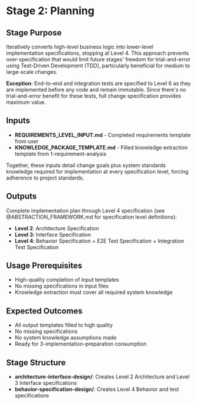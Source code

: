 # Stage 2: Planning

## Stage Purpose
Iteratively converts high-level business logic into lower-level implementation specifications, stopping at Level 4. This approach prevents over-specification that would limit future stages' freedom for trial-and-error using Test-Driven Development (TDD), particularly beneficial for medium to large-scale changes.

**Exception**: End-to-end and integration tests are specified to Level 6 as they are implemented before any code and remain immutable. Since there's no trial-and-error benefit for these tests, full change specification provides maximum value.

## Inputs
- **REQUIREMENTS_LEVEL_INPUT.md** - Completed requirements template from user
- **KNOWLEDGE_PACKAGE_TEMPLATE.md** - Filled knowledge extraction template from 1-requirement-analysis

Together, these inputs detail change goals plus system standards knowledge required for implementation at every specification level, forcing adherence to project standards.

## Outputs
Complete implementation plan through Level 4 specification (see @ABSTRACTION_FRAMEWORK.md for specification level definitions):
- **Level 2**: Architecture Specification 
- **Level 3**: Interface Specification
- **Level 4**: Behavior Specification + E2E Test Specification + Integration Test Specification

## Usage Prerequisites
- High-quality completion of input templates
- No missing specifications in input files
- Knowledge extraction must cover all required system knowledge

## Expected Outcomes
- All output templates filled to high quality
- No missing specifications
- No system knowledge assumptions made
- Ready for 3-implementation-preparation consumption

## Stage Structure
- **architecture-interface-design/**: Creates Level 2 Architecture and Level 3 Interface specifications
- **behavior-specification-design/**: Creates Level 4 Behavior and test specifications